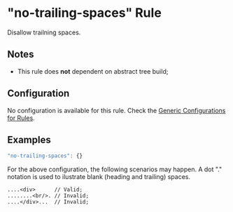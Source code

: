# "no-trailing-spaces" Rule

Disallow trailning spaces.

## Notes

- This rule does **not** dependent on abstract tree build;

## Configuration

No configuration is available for this rule. Check the [Generic Configurations for Rules][generic-config].

## Examples

```js
"no-trailing-spaces": {}
```

For the above configuration, the following scenarios may happen. A dot "." notation is used to ilustrate blank (heading and trailing) spaces.

```
....<div>      // Valid;
........<br/>. // Invalid;
....</div>...  // Invalid;
```

[generic-config]: <../generic-rule-config.md>

